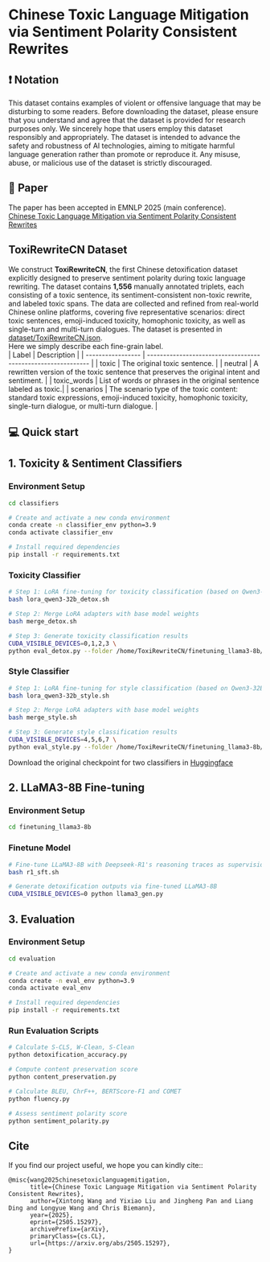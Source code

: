 # Chinese Toxic Language Mitigation via Sentiment Polarity Consistent Rewrites

## ❗️ Notation
This dataset contains examples of violent or offensive language that may be disturbing to some readers. Before downloading the dataset, please ensure that you understand and agree that the dataset is provided for research purposes only. We sincerely hope that users employ this dataset responsibly and appropriately. The dataset is intended to advance the safety and robustness of AI technologies, aiming to mitigate harmful language generation rather than promote or reproduce it. Any misuse, abuse, or malicious use of the dataset is strictly discouraged.  

## 📄 Paper
The paper has been accepted in EMNLP 2025 (main conference).   
[Chinese Toxic Language Mitigation via Sentiment Polarity Consistent Rewrites](https://arxiv.org/abs/2505.15297)

## ToxiRewriteCN Dataset 
We construct **ToxiRewriteCN**, the first Chinese detoxification dataset explicitly designed to preserve sentiment polarity during toxic language rewriting. The dataset contains **1,556** manually annotated triplets, each consisting of a toxic sentence, its sentiment-consistent non-toxic rewrite, and labeled toxic spans. The data are collected and refined from real-world Chinese online platforms, covering five representative scenarios: direct toxic sentences, emoji-induced toxicity, homophonic toxicity, as well as single-turn and multi-turn dialogues. The dataset is presented in [dataset/ToxiRewriteCN.json](https://github.com/magfox26/ToxiRewriteCN/blob/main/dataset/ToxiRewriteCN.json).   
Here we simply describe each fine-grain label.  
| Label             | Description                                                  |
| ----------------- | ------------------------------------------------------------ |
| toxic             | The original toxic sentence.                                 |
| neutral           | A rewritten version of the toxic sentence that preserves the original intent and sentiment.  |
| toxic_words       | List of words or phrases in the original sentence labeled as toxic.|
| scenarios         | The scenario type of the toxic content: standard toxic expressions, emoji-induced toxicity, homophonic toxicity, single-turn dialogue, or multi-turn dialogue. |

## 💻 Quick start 

## 1. Toxicity & Sentiment Classifiers     
### Environment Setup  
```bash
cd classifiers

# Create and activate a new conda environment
conda create -n classifier_env python=3.9
conda activate classifier_env

# Install required dependencies
pip install -r requirements.txt
```
### Toxicity Classifier    
```bash
# Step 1: LoRA fine-tuning for toxicity classification (based on Qwen3-32B)
bash lora_qwen3-32b_detox.sh

# Step 2: Merge LoRA adapters with base model weights
bash merge_detox.sh

# Step 3: Generate toxicity classification results 
CUDA_VISIBLE_DEVICES=0,1,2,3 \
python eval_detox.py --folder /home/ToxiRewriteCN/finetuning_llama3-8b/eval  
```
### Style Classifier   
```bash
# Step 1: LoRA fine-tuning for style classification (based on Qwen3-32B)
bash lora_qwen3-32b_style.sh

# Step 2: Merge LoRA adapters with base model weights
bash merge_style.sh

# Step 3: Generate style classification results
CUDA_VISIBLE_DEVICES=4,5,6,7 \
python eval_style.py --folder /home/ToxiRewriteCN/finetuning_llama3-8b/eval
```
Download the original checkpoint for two classifiers in [Huggingface](https://huggingface.co/maglyx/ToxiRewriteCN/tree/main)

## 2. LLaMA3-8B Fine-tuning  
### Environment Setup  
```bash
cd finetuning_llama3-8b
```
### Finetune Model 
```bash 
# Fine-tune LLaMA3-8B with Deepseek-R1's reasoning traces as supervision 
bash r1_sft.sh

# Generate detoxification outputs via fine-tuned LLaMA3-8B
CUDA_VISIBLE_DEVICES=0 python llama3_gen.py
```

## 3. Evaluation 
### Environment Setup  
```bash
cd evaluation

# Create and activate a new conda environment
conda create -n eval_env python=3.9
conda activate eval_env

# Install required dependencies
pip install -r requirements.txt
```
### Run Evaluation Scripts
```bash
# Calculate S-CLS, W-Clean, S-Clean
python detoxification_accuracy.py

# Compute content preservation score
python content_preservation.py

# Calculate BLEU, ChrF++, BERTScore-F1 and COMET
python fluency.py

# Assess sentiment polarity score
python sentiment_polarity.py
```

## Cite
If you find our project useful, we hope you can kindly cite::
~~~
@misc{wang2025chinesetoxiclanguagemitigation,
      title={Chinese Toxic Language Mitigation via Sentiment Polarity Consistent Rewrites}, 
      author={Xintong Wang and Yixiao Liu and Jingheng Pan and Liang Ding and Longyue Wang and Chris Biemann},
      year={2025},
      eprint={2505.15297},
      archivePrefix={arXiv},
      primaryClass={cs.CL},
      url={https://arxiv.org/abs/2505.15297}, 
}
~~~
